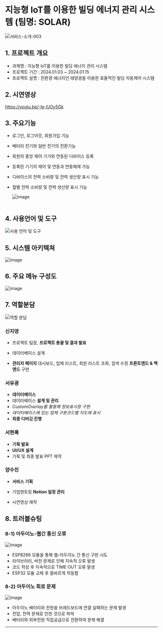 # 지능형 IoT를 이용한 빌딩 에너지 관리 시스템 (팀명: SOLAR)
![서비스-소개-003](https://i.ibb.co/j4Lp5Jc/SOLAR-6-20240112.jpg)

## 1. 프로젝트 개요
* 과제명 : 지능형 IoT를 이용한 빌딩 에너지 관리 시스템
* 프로젝트 기간 : 2024.01.03 ~ 2024.01.15
* 프로젝트 설명 : 친환경 에너지인 태양광을 이용한 효율적인 빌딩 자동제어 시스템

## 2. 시연영상
https://youtu.be/-Ie-fJOy5Gk

## 3. 주요기능
* 로그인, 로그아웃, 회원가입 기능
* 배터리 전기와 일반 전기의 전환기능
* 회원의 중앙 제어 기기와 연동된 디바이스 등록
* 등록된 기기의 제어 및 연동과 연동해제 가능
* 디바이스의 전력 소비량 및 전력 생산량 표시 기능
* 월별 전력 소비량 및 전력 생산량 표시 기능
  


  
  ![image](https://github.com/2023-SMHRD-SW-Fullstack-1/TodoWedding/assets/130349912/faf05eea-4b73-49a7-a677-f7e526cd7d43)
<br><br>
## 4. 사용언어 및 도구
![사용 언어 및 도구](https://github.com/2023-SMHRD-KDT-IOT-4/SolarBEMS/assets/152847567/53fcd84f-17e4-4e2a-82ad-61e644c51bb1)

## 5. 시스템 아키텍쳐
![image](https://github.com/2023-SMHRD-KDT-IOT-4/SolarBEMS/assets/152847567/77395af4-15ff-44d9-a0ee-700d1e7e8405)


## 6. 주요 메뉴 구성도
![image](https://github.com/2023-SMHRD-SW-Fullstack-1/TodoWedding/assets/130349912/fc7b356c-e7df-42d8-b924-81c3ce97cbac)

## 7. 역할분담
![역할 분담](https://github.com/2023-SMHRD-KDT-IOT-4/SolarBEMS/assets/152847567/c9829fa0-d5ed-4574-b54a-95856ad30c64)
### 신지영
  * 프로젝트 팀장, **프로젝트 총괄 및 결과 발표**
  * 데이터베이스 설계
 
  * **관리자 페이지** 대시보드, 업체 리스트, 회원 리스트 조회, 검색 수정 **프론트엔드 & 백엔드** 구현
### 서유광
  * **데이터베이스**
  * 데이터베이스 **설계 및 관리**
  * *CustomOverlay를 활용해 정보표시창 구현*
  * *데이터베이스에 있는 업체 구분코드별 지도에 표시*
  * **최종 디버깅 진행**
### 서현록
  * **기획 발표**
  * **UI/UX 설계**
  * 기획 및 최종 발표 PPT 제작
### 양수진
   * **서비스 기획**
  * 기업멘토링 **Notion 일정 관리**
  
  * 시연영상 제작

## 8. 트러블슈팅
### 8-1) 아두이노-웹간 통신 오류
  ![image](https://github.com/2023-SMHRD-KDT-IOT-4/SolarBEMS/assets/116381280/51f25a6e-fe7d-4bf5-9f43-925380132036)
  * ESP8266 모듈을 통해 웹-아두이노 간 통신 구현 시도
  * 라이브러리, 버전 문제로 인해 지속적 오류 발생
  * 코드 작성 후 지속적으로 TIME OUT 오류 발생
  * ESP32 모듈 교체 후 올바르게 작동함
    
### 8-2) 아두이노 회로 문제 
  ![image](https://github.com/2023-SMHRD-KDT-IOT-4/SolarBEMS/assets/116381280/0cda99cd-2350-4ffc-a1d0-a065e973a56b)
  * 아두이노 배터리와 전원을 브레드보드에 연결 실패하는 문제 발생
  * 전압, 전력 문제로 인한 것으로 파악
  * 배터리와 외부전원 직접공급으로 전환하여 문제 해결
<hr/>
